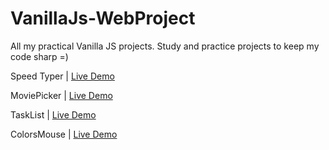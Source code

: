 # VanillaJs-WebProject

All my practical Vanilla JS projects.
Study and practice projects to keep my code sharp =)

Speed Typer | [Live Demo](https://carloshbido.github.io/VanillaJs-WebProjects/Speed-Typer)

MoviePicker | [Live Demo](https://carloshbido.github.io/VanillaJs-WebProjects/Movie-Picker/)

TaskList | [Live Demo](https://carloshbido.github.io/VanillaJs-WebProjects/TaskList)

ColorsMouse | [Live Demo](https://carloshbido.github.io/VanillaJs-WebProjects/Colors-Mouse)
